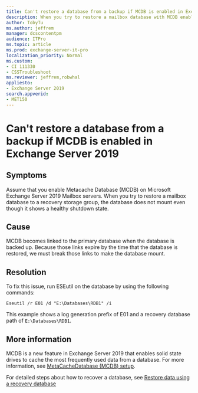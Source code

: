 ```yaml
---
title: Can't restore a database from a backup if MCDB is enabled in Exchange Server 2019
description: When you try to restore a mailbox database with MCDB enabled to a recovery storage group, the database does not mount even though it shows a healthy shutdown state.
author: TobyTu
ms.author: jeffrem
manager: dcscontentpm
audience: ITPro 
ms.topic: article 
ms.prod: exchange-server-it-pro
localization_priority: Normal
ms.custom: 
- CI 111330
- CSSTroubleshoot
ms.reviewer: jeffrem,robwhal
appliesto:
- Exchange Server 2019
search.appverid: 
- MET150
---
```


# Can't restore a database from a backup if MCDB is enabled in Exchange Server 2019

## Symptoms

Assume that you enable Metacache Database (MCDB) on Microsoft Exchange Server 2019 Mailbox servers. When you try to restore a mailbox database to a recovery storage group, the database does not mount even though it shows a healthy shutdown state.

## Cause

MCDB becomes linked to the primary database when the database is backed up. Because those links expire by the time that the database is restored, we must break those links to make the database mount.

## Resolution

To fix this issue, run ESEutil on the database by using the following commands:

```console
Eseutil /r E01 /d "E:\Databases\RDB1" /i
```

This example shows a log generation prefix of E01 and a recovery database path of `E:\Databases\RDB1`.

## More information

MCDB is a new feature in Exchange Server 2019 that enables solid state drives to cache the most frequently used data from a database. For more information, see [MetaCacheDatabase (MCDB) setup](https://docs.microsoft.com/exchange/high-availability/database-availability-groups/metacachedatabase-setup).

For detailed steps about how to recover a database, see [Restore data using a recovery database](https://docs.microsoft.com/exchange/restore-data-using-a-recovery-database-exchange-2013-help#use-the-shell-to-recover-data-using-a-recovery-database)
